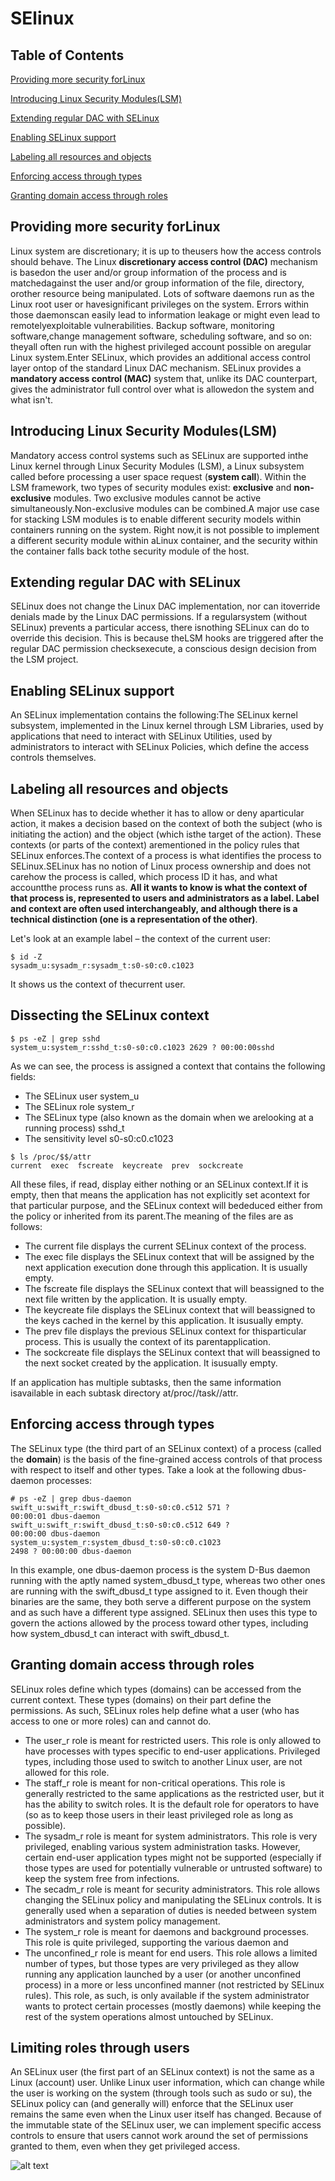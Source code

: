 # SElinux

## Table of Contents
[Providing more security forLinux](#Providing-more-security-for-Linux)

[Introducing Linux Security Modules(LSM)](#Introducing-Linux-Security-Modules(LSM))

[Extending regular DAC with SELinux](#Extending-regular-DAC-with-SELinux)

[Enabling SELinux support](#Enabling-SELinux-support)

[Labeling all resources and objects](#Labeling-all-resources-and-objects)

[Enforcing access through types](#Enforcing-access-through-types)

[Granting domain access through roles](#Granting-domain-access-through-roles)

## Providing more security forLinux
Linux system are discretionary; it is up to theusers how the access controls should behave.
The Linux **discretionary access control (DAC)** mechanism is basedon the user and/or group information of the process and 
is matchedagainst the user and/or group information of the file, directory, orother resource being manipulated. Lots of software daemons run as the Linux root user or havesignificant privileges on the system. Errors within those daemonscan easily lead to information leakage or might even lead to remotelyexploitable vulnerabilities. Backup software, monitoring software,change management software, scheduling software, and so on: theyall often run with the highest 
privileged account possible on aregular Linux system.Enter SELinux, which provides an additional access control layer ontop of the standard Linux DAC mechanism. SELinux provides a **mandatory access control (MAC)** system that, unlike its DAC counterpart, 
gives the administrator full control over what is allowedon the system and what isn't.

## Introducing Linux Security Modules(LSM)
Mandatory access control systems such as SELinux are supported inthe Linux kernel through Linux Security Modules (LSM), a Linux subsystem called before processing a user space request (**system call**). Within the LSM framework, two types of security modules exist: **exclusive** and **non-exclusive** modules. Two exclusive modules cannot be active simultaneously.Non-exclusive modules can be combined.A major use case for stacking LSM modules is to enable different
security models within containers running on the system. Right now,it is not possible to implement a different security module within aLinux container, and the security within the container falls back tothe security module of the host.

## Extending regular DAC with SELinux
SELinux does not change the Linux DAC implementation, nor can itoverride denials made by the Linux DAC permissions. If a regularsystem (without SELinux) prevents a particular access, there isnothing SELinux can do to override this decision. This is because theLSM hooks are triggered after the regular DAC permission checksexecute, a conscious design decision from the LSM project.

## Enabling SELinux support
An SELinux implementation contains the following:The SELinux kernel subsystem, implemented in the Linux kernel through LSM Libraries, used by applications that need to interact with SELinux Utilities, used by administrators to interact with SELinux Policies, which define the access controls themselves.

## Labeling all resources and objects
When SELinux has to decide whether it has to allow or deny aparticular action, it makes a decision based on the context of both
the subject (who is initiating the action) and the object (which isthe target of the action). These contexts (or parts of the context) arementioned in the policy rules that SELinux enforces.The context of a process is what identifies the process to SELinux.SELinux has no notion of Linux process ownership and does not carehow the process is called, which process ID it has, and what accountthe process runs as. **All it wants to know is what the context of that process is, represented to users and administrators as a label. Label and context are often used interchangeably, and although there is a technical distinction (one is a representation of the other)**.

Let's look at an example label – the context of the current user:
```
$ id -Z
sysadm_u:sysadm_r:sysadm_t:s0-s0:c0.c1023
```
It shows us the context of thecurrent user.

## Dissecting the SELinux context
```
$ ps -eZ | grep sshd
system_u:system_r:sshd_t:s0-s0:c0.c1023 2629 ? 00:00:00sshd
```
As we can see, the process is assigned a context that contains the following fields: 
- The SELinux user system_u
- The SELinux role system_r
- The SELinux type (also known as the domain when we arelooking at a running process) sshd_t
- The sensitivity level s0-s0:c0.c1023
```
$ ls /proc/$$/attr
current  exec  fscreate  keycreate  prev  sockcreate
```
All these files, if read, display either nothing or an SELinux context.If it is empty, then that means the application has not explicitly set acontext for that particular purpose, and the SELinux context will bededuced either from the policy or inherited from its parent.The meaning of the files are as follows:
- The current file displays the current SELinux context of the process.
- The exec file displays the SELinux context that will be assigned by the next application execution done through this application. It is usually empty.
- The fscreate file displays the SELinux context that will beassigned to the next file written by the application. It is usually empty.
- The keycreate file displays the SELinux context that will beassigned to the keys cached in the kernel by this application. It isusually empty.
 - The prev file displays the previous SELinux context for thisparticular process. This is usually the context of its parentapplication.
 - The sockcreate file displays the SELinux context that will beassigned to the next socket created by the application. It isusually empty.
 
 If an application has multiple subtasks, then the same information isavailable in each subtask directory at/proc/<pid>/task/<taskid>/attr.

## Enforcing access through types

The SELinux type (the third part of an SELinux context) of a process (called
the **domain**) is the basis of the fine-grained access controls of that process
with respect to itself and other types. Take a look at the following dbus-daemon processes:
```
# ps -eZ | grep dbus-daemon
swift_u:swift_r:swift_dbusd_t:s0-s0:c0.c512 571 ?
00:00:01 dbus-daemon
swift_u:swift_r:swift_dbusd_t:s0-s0:c0.c512 649 ?
00:00:00 dbus-daemon
system_u:system_r:system_dbusd_t:s0-s0:c0.c1023
2498 ? 00:00:00 dbus-daemon
```
In this example, one dbus-daemon process is the system D-Bus daemon
running with the aptly named system_dbusd_t type, whereas two other
ones are running with the swift_dbusd_t type assigned to it. Even
though their binaries are the same, they both serve a different purpose on the
system and as such have a different type assigned. SELinux then uses this
type to govern the actions allowed by the process toward other types,
including how system_dbusd_t can interact with swift_dbusd_t.

## Granting domain access through roles

SELinux roles define which types (domains) can be accessed from the
current context. These types (domains) on their part define the permissions.
As such, SELinux roles help define what a user (who has access to one or
more roles) can and cannot do.

- The user_r role is meant for restricted users. This role is only
allowed to have processes with types specific to end-user applications.
Privileged types, including those used to switch to another Linux user,
are not allowed for this role.
- The staff_r role is meant for non-critical operations. This role is
generally restricted to the same applications as the restricted user, but
it has the ability to switch roles. It is the default role for operators to
have (so as to keep those users in their least privileged role as long as
possible).
- The sysadm_r role is meant for system administrators. This role is
very privileged, enabling various system administration tasks.
However, certain end-user application types might not be supported
(especially if those types are used for potentially vulnerable or
untrusted software) to keep the system free from infections.
- The secadm_r role is meant for security administrators. This role
allows changing the SELinux policy and manipulating the SELinux
controls. It is generally used when a separation of duties is needed
between system administrators and system policy management.
- The system_r role is meant for daemons and background processes.
This role is quite privileged, supporting the various daemon and
- The unconfined_r role is meant for end users. This role allows a
limited number of types, but those types are very privileged as they
allow running any application launched by a user (or another
unconfined process) in a more or less unconfined manner (not
restricted by SELinux rules). This role, as such, is only available if the
system administrator wants to protect certain processes (mostly
daemons) while keeping the rest of the system operations almost
untouched by SELinux.

## Limiting roles through users
An SELinux user (the first part of an SELinux context) is not the same as a
Linux (account) user. Unlike Linux user information, which can change
while the user is working on the system (through tools such as sudo or su),
the SELinux policy can (and generally will) enforce that the SELinux user
remains the same even when the Linux user itself has changed. Because of
the immutable state of the SELinux user, we can implement specific access
controls to ensure that users cannot work around the set of permissions
granted to them, even when they get privileged access.

![alt text](../img/Capture.PNG "Mapping Linux accounts to SELinux users")

